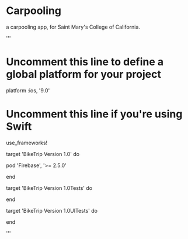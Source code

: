 # Carpooling
a carpooling app, for Saint Mary's College of California.


'''
# Uncomment this line to define a global platform for your project
 platform :ios, '9.0'
# Uncomment this line if you're using Swift
 use_frameworks!

target 'BikeTrip Version 1.0' do
    
pod 'Firebase', '>= 2.5.0'

end

target 'BikeTrip Version 1.0Tests' do

end

target 'BikeTrip Version 1.0UITests' do

end

'''
